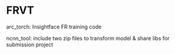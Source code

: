 # FRVT
arc_torch:
  Insightface FR training code

ncnn_tool:
  include two zip files to transform model & share libs for submission project
